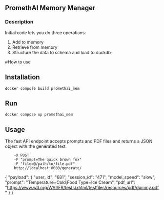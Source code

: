 ## PromethAI Memory Manager



### Description


Initial code lets you do three operations:

1. Add to memory
2. Retrieve from memory
3. Structure the data to schema and load to duckdb

#How to use

## Installation

```docker compose build promethai_mem   ```

## Run

```docker compose up promethai_mem   ```


## Usage

The fast API endpoint accepts prompts and PDF files and returns a JSON object with the generated text.

```curl                                                                    
    -X POST                                                                                             
    -F "prompt=The quick brown fox"                                                                     
    -F "file=@/path/to/file.pdf"                                                                       
    http://localhost:8000/generate/                                                                    
```

{
  "payload": {
    "user_id": "681",
    "session_id": "471",
    "model_speed": "slow",
    "prompt": "Temperature=Cold;Food Type=Ice Cream",
    "pdf_url": "https://www.w3.org/WAI/ER/tests/xhtml/testfiles/resources/pdf/dummy.pdf"
  }
}